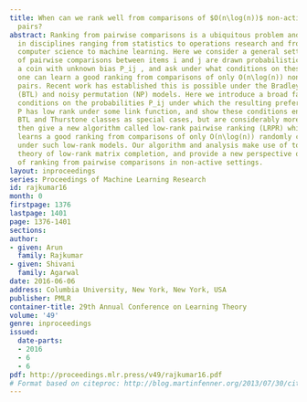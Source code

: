 ```yaml
---
title: When can we rank well from comparisons of $O(n\log(n))$ non-actively chosen
  pairs?
abstract: Ranking from pairwise comparisons is a ubiquitous problem and has been studied
  in disciplines ranging from statistics to operations research and from theoretical
  computer science to machine learning. Here we consider a general setting where outcomes
  of pairwise comparisons between items i and j are drawn probabilistically by flipping
  a coin with unknown bias P_ij , and ask under what conditions on these unknown probabilities
  one can learn a good ranking from comparisons of only O(n\log(n)) non-actively chosen
  pairs. Recent work has established this is possible under the Bradley-Terry-Luce
  (BTL) and noisy permutation (NP) models. Here we introduce a broad family of ‘low-rank’
  conditions on the probabilities P_ij under which the resulting preference matrix
  P has low rank under some link function, and show these conditions encompass the
  BTL and Thurstone classes as special cases, but are considerably more general. We
  then give a new algorithm called low-rank pairwise ranking (LRPR) which provably
  learns a good ranking from comparisons of only O(n\log(n)) randomly chosen comparisons
  under such low-rank models. Our algorithm and analysis make use of tools from the
  theory of low-rank matrix completion, and provide a new perspective on the problem
  of ranking from pairwise comparisons in non-active settings.
layout: inproceedings
series: Proceedings of Machine Learning Research
id: rajkumar16
month: 0
firstpage: 1376
lastpage: 1401
page: 1376-1401
sections: 
author:
- given: Arun
  family: Rajkumar
- given: Shivani
  family: Agarwal
date: 2016-06-06
address: Columbia University, New York, New York, USA
publisher: PMLR
container-title: 29th Annual Conference on Learning Theory
volume: '49'
genre: inproceedings
issued:
  date-parts:
  - 2016
  - 6
  - 6
pdf: http://proceedings.mlr.press/v49/rajkumar16.pdf
# Format based on citeproc: http://blog.martinfenner.org/2013/07/30/citeproc-yaml-for-bibliographies/
---
```


